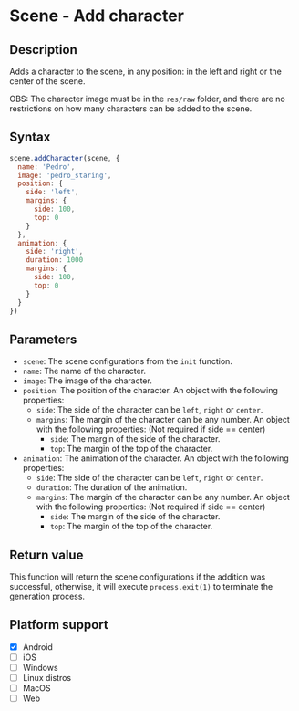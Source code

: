 # Scene - Add character

## Description

Adds a character to the scene, in any position: in the left and right or the center of the scene.

OBS: The character image must be in the `res/raw` folder, and there are no restrictions on how many characters can be added to the scene.

## Syntax

```js
scene.addCharacter(scene, {
  name: 'Pedro',
  image: 'pedro_staring',
  position: {
    side: 'left',
    margins: {
      side: 100,
      top: 0
    }
  },
  animation: {
    side: 'right',
    duration: 1000
    margins: {
      side: 100,
      top: 0
    }
  }
})
```

## Parameters

- `scene`: The scene configurations from the `init` function.
- `name`: The name of the character.
- `image`: The image of the character.
- `position`: The position of the character. An object with the following properties:
  - `side`: The side of the character can be `left`, `right` or `center`.
  - `margins`: The margin of the character can be any number. An object with the following properties:  (Not required if side == center)
    - `side`: The margin of the side of the character.
    - `top`: The margin of the top of the character.
- `animation`: The animation of the character. An object with the following properties:
  - `side`: The side of the character can be `left`, `right` or `center`.
  - `duration`: The duration of the animation.
  - `margins`: The margin of the character can be any number. An object with the following properties:  (Not required if side == center)
    - `side`: The margin of the side of the character.
    - `top`: The margin of the top of the character.

## Return value

This function will return the scene configurations if the addition was successful, otherwise, it will execute `process.exit(1)` to terminate the generation process.

## Platform support

- [x] Android
- [ ] iOS
- [ ] Windows
- [ ] Linux distros
- [ ] MacOS
- [ ] Web
